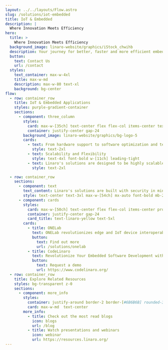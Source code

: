 ```yaml
---
layout: ../../layouts/Flow.astro
slug: /solutions/iot-embedded
title: IoT & Embedded
description: |
  Where Innovation Meets Efficiency
hero:
  title: >
    Where Innovation Meets Efficiency
  background_image: linaro-website/graphics/iStock_chwihb
  description: Your journey for better, faster and more efficient embedded systems development starts here.
  button:
    text: Contact Us
    url: /contact
  styles:
    text_container: max-w-4xl
    title: max-w-md
    description: max-w-80 text-xl
    background: bg-center
flow:
  - row: container_row
    title: IoT & Embedded Applications
    styles: purple-gradient-container
    sections:
      - component: three_column
        styles:
          card: max-w-[35ch] text-center flex flex-col items-center text-2xl
          container: justify-center gap-24
        background_image: linaro-website/graphics/bg-logo-5
        cards:
          - text: From hardware support to software optimization and testing, we offer end-to-end solutions for IoT and Embedded Systems projects. We provide comprehensive support and services throughout the entire product lifecycle, from concept to deployment, ensuring that your project is delivered on time.
            style: text-2xl
          - text: Scalability and Flexibility
            style: text-4xl font-bold w-[11ch] leading-tight
          - text: Linaro's solutions are designed to be highly scalable and flexible, allowing organizations to easily adapt and scale their IoT and Embedded Systems deployments as their needs evolve. Whether you're deploying a single device or managing a large-scale IoT network, our solutions can scale to meet your requirements.
            style: text-2xl

  - row: container_row
    sections:
      - component: text
        text_content: Linaro's solutions are built with security in mind
        style: text-center text-3xl max-w-[54ch] mx-auto font-bold mb-24
      - component: cards
        styles:
          card: max-w-[50ch] text-center flex flex-col items-center prose-p:text-2xl
          container: justify-center gap-24
          card_title: text-linaro-yellow text-5xl
        cards:
          - title: ONELab
            text: ONELab revolutionizes edge and IoT device interoperability testing.
            button:
              text: Find out more
              url: /solutions/onelab
          - title: CodeLinaro
            text: Revolutionize Your Embedded Software Development with CodeLinaro
            button:
              text: Request a demo
              url: https://www.codelinaro.org/
  - row: container_row
    title: Explore Related Resources
    styles: bg-transparent z-0
    sections:
      - component: more_info
        styles:
          container: justify-around border-2 border-[#6B6B6B] rounded-3xl py-10
          card: max-w-md  text-center
        more_info:
          - title: Check out the most read blogs
            icon: blogs
            url: /blog
          - title: Watch presentations and webinars
            icon: webinar
            url: https://resources.linaro.org/
---
```

